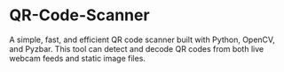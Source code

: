 # QR-Code-Scanner
A simple, fast, and efficient QR code scanner built with Python, OpenCV, and Pyzbar. This tool can detect and decode QR codes from both live webcam feeds and static image files.
